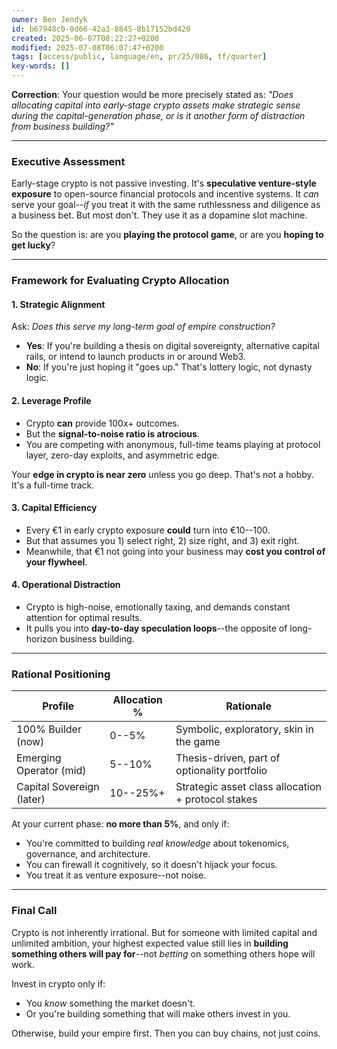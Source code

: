 ```yaml
---
owner: Ben Jendyk
id: b67948c0-0d66-42a3-8845-8b17152bd420
created: 2025-06-07T08:22:27+0200
modified: 2025-07-08T06:07:47+0200
tags: [access/public, language/en, pr/25/086, tf/quarter]
key-words: []
---
```


**Correction**: Your question would be more precisely stated as: _"Does allocating capital into early-stage crypto assets make strategic sense during the capital-generation phase, or is it another form of distraction from business building?"_

* * *

### Executive Assessment

Early-stage crypto is not passive investing. It's **speculative venture-style exposure** to open-source financial protocols and incentive systems. It _can_ serve your goal--_if_ you treat it with the same ruthlessness and diligence as a business bet. But most don't. They use it as a dopamine slot machine.

So the question is: are you **playing the protocol game**, or are you **hoping to get lucky**?

* * *

### Framework for Evaluating Crypto Allocation

#### 1. **Strategic Alignment**

Ask: _Does this serve my long-term goal of empire construction?_

- **Yes**: If you're building a thesis on digital sovereignty, alternative capital rails, or intend to launch products in or around Web3.
- **No**: If you're just hoping it "goes up." That's lottery logic, not dynasty logic.

#### 2. **Leverage Profile**

- Crypto **can** provide 100x+ outcomes.
- But the **signal-to-noise ratio is atrocious**.
- You are competing with anonymous, full-time teams playing at protocol layer, zero-day exploits, and asymmetric edge.

Your **edge in crypto is near zero** unless you go deep. That's not a hobby. It's a full-time track.

#### 3. **Capital Efficiency**

- Every €1 in early crypto exposure **could** turn into €10--100.
- But that assumes you 1) select right, 2) size right, and 3) exit right.
- Meanwhile, that €1 not going into your business may **cost you control of your flywheel**.

#### 4. **Operational Distraction**

- Crypto is high-noise, emotionally taxing, and demands constant attention for optimal results.
- It pulls you into **day-to-day speculation loops**--the opposite of long-horizon business building.
* * *

### Rational Positioning

| Profile | Allocation % | Rationale | 
| ---- | ---- | ----  |
| 100% Builder (now) | 0--5% | Symbolic, exploratory, skin in the game | 
| Emerging Operator (mid) | 5--10% | Thesis-driven, part of optionality portfolio | 
| Capital Sovereign (later) | 10--25%+ | Strategic asset class allocation + protocol stakes | 

At your current phase: **no more than 5%**, and only if:

- You're committed to building _real knowledge_ about tokenomics, governance, and architecture.
- You can firewall it cognitively, so it doesn't hijack your focus.
- You treat it as venture exposure--not noise.
* * *

### Final Call

Crypto is not inherently irrational. But for someone with limited capital and unlimited ambition, your highest expected value still lies in **building something others will pay for**--not _betting_ on something others hope will work.

Invest in crypto only if:

- You _know_ something the market doesn't.
- Or you're building something that will make others invest in you.

Otherwise, build your empire first. Then you can buy chains, not just coins.
